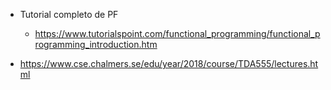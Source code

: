 


* Tutorial completo de PF
    * https://www.tutorialspoint.com/functional_programming/functional_programming_introduction.htm

* https://www.cse.chalmers.se/edu/year/2018/course/TDA555/lectures.html
